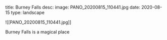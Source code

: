 title: Burney Falls
desc: 
image: PANO_20200815_110441.jpg
date: 2020-08-15
type: landscape

![[PANO_20200815_110441.jpg]]
<div class="caption">Burney Falls is a magical place</div>